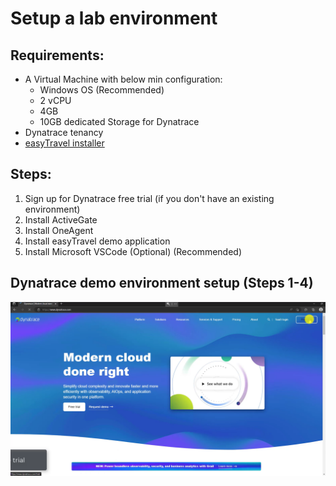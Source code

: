 # Setup a lab environment
## Requirements:
- A Virtual Machine with below min configuration:
	- Windows OS (Recommended)
	- 2 vCPU
	- 4GB
	- 10GB dedicated Storage for Dynatrace
- Dynatrace tenancy
- [easyTravel installer](https://community.dynatrace.com/t5/Getting-started/easyTravel-Documentation-and-Download/td-p/181271)

## Steps:
1. Sign up for Dynatrace free trial (if you don't have an existing environment)
2. Install ActiveGate
3. Install OneAgent
4. Install easyTravel demo application
5. Install Microsoft VSCode (Optional) (Recommended)


## Dynatrace demo environment setup (Steps 1-4)


[![Dynatrace lab environment setup](../images/lab-environment-setup.png)](https://youtu.be/W7YURx4N_nY)







